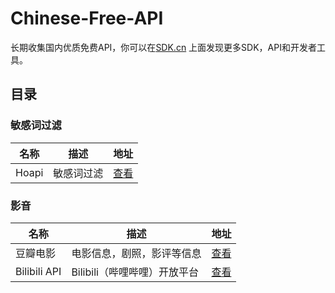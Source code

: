 # Chinese-Free-API
长期收集国内优质免费API，你可以在[SDK.cn](https://sdk.cn) 上面发现更多SDK，API和开发者工具。

## 目录

### 敏感词过滤
名称 | 描述 | 地址 | 
|---|---|---|
|Hoapi|敏感词过滤|[查看](https://sdk.cn/datas/5156)|

### 影音
名称 | 描述 | 地址 | 
|---|---|---|
|豆瓣电影|电影信息，剧照，影评等信息|[查看](https://sdk.cn/datas/96)|
|Bilibili API|Bilibili（哔哩哔哩）开放平台|[查看](https://sdk.cn/datas/5093)
